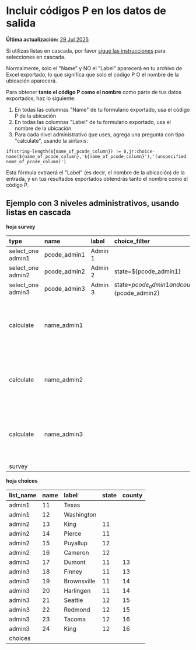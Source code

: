 # Incluir códigos P en los datos de salida
**Última actualización:** <a href="https://github.com/kobotoolbox/docs/blob/47cbc8887d6df73ef3bf760d5a3962b77ab26ed8/source/p_codes.md" class="reference">29 Jul 2025</a>

Si utilizas listas en cascada, por favor [sigue las instrucciones](cascading_select.md)
para selecciones en cascada.

Normalmente, solo el "Name" y NO el "Label" aparecerá en tu archivo de Excel exportado,
lo que significa que solo el código P O el nombre de la ubicación aparecerá.

Para obtener **tanto el código P como el nombre** como parte de tus datos exportados, haz lo
siguiente:

1. En todas las columnas "Name" de tu formulario exportado, usa el código P de la ubicación
2. En todas las columnas "Label" de tu formulario exportado, usa el nombre de la ubicación
3. Para cada nivel administrativo que uses, agrega una pregunta con tipo "calculate", usando la
   sintaxis:

`if(string-length(${name_of_pcode_column}) != 0,jr:choice-name(${name_of_pcode_column},'${name_of_pcode_column}'),'(unspecified name_of_pcode_column)')`

<p class="note">Esta fórmula extraerá el "Label" (es decir, el nombre de la ubicación) de la entrada, y en tus resultados exportados obtendrás tanto el nombre como el código P.</p>

## Ejemplo con 3 niveles administrativos, usando listas en cascada

**hoja survey**

| type              | name         | label   | choice_filter                                    | calculation                                                                                                               |
| :---------------- | :----------- | :------ | :----------------------------------------------- | :------------------------------------------------------------------------------------------------------------------------ |
| select_one admin1 | pcode_admin1 | Admin 1 |                                                  |                                                                                                                           |
| select_one admin2 | pcode_admin2 | Admin 2 | state=${pcode_admin1}                            |                                                                                                                           |
| select_one admin3 | pcode_admin3 | Admin 3 | state=${pcode_admin1} and county=${pcode_admin2} |                                                                                                                           |
| calculate         | name_admin1  |         |                                                  | if(string-length(${pcode_admin1}) != 0, jr:choice-name(${pcode_admin1}, '${pcode_admin1}'), '(unspecified pcode_admin1)') |
| calculate         | name_admin2  |         |                                                  | if(string-length(${pcode_admin2}) != 0, jr:choice-name(${pcode_admin2}, '${pcode_admin2}'), '(unspecified pcode_admin2)') |
| calculate         | name_admin3  |         |                                                  | if(string-length(${pcode_admin3}) != 0, jr:choice-name(${pcode_admin3}, '${pcode_admin3}'), '(unspecified pcode_admin3)') |
| survey |

**hoja choices**

| list_name | name | label       | state | county |
| :-------- | :--- | :---------- | :---- | :----- |
| admin1    | 11   | Texas       |       |        |
| admin1    | 12   | Washington  |       |        |
| admin2    | 13   | King        | 11    |        |
| admin2    | 14   | Pierce      | 11    |        |
| admin2    | 15   | Puyallup    | 12    |        |
| admin2    | 16   | Cameron     | 12    |        |
| admin3    | 17   | Dumont      | 11    | 13     |
| admin3    | 18   | Finney      | 11    | 13     |
| admin3    | 19   | Brownsville | 11    | 14     |
| admin3    | 20   | Harlingen   | 11    | 14     |
| admin3    | 21   | Seattle     | 12    | 15     |
| admin3    | 22   | Redmond     | 12    | 15     |
| admin3    | 23   | Tacoma      | 12    | 16     |
| admin3    | 24   | King        | 12    | 16     |
| choices |